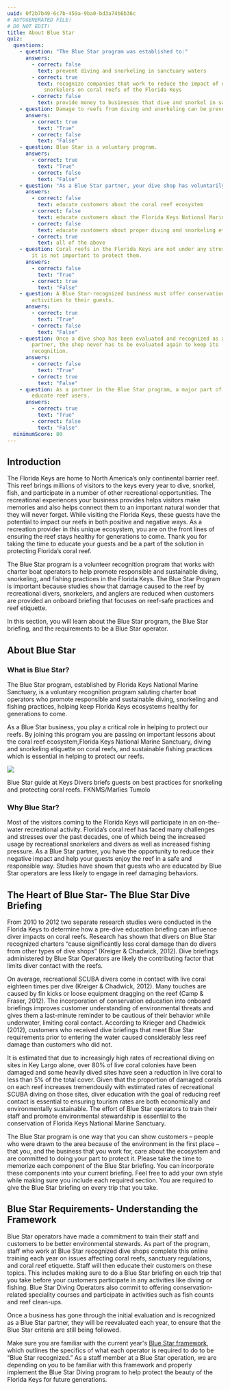 ```yaml
---
uuid: 0f2b7b49-6c7b-459a-9ba0-bd3a74b6b36c
# AUTOGENERATED FILE!
# DO NOT EDIT!
title: About Blue Star
quiz:
  questions:
    - question: "The Blue Star program was established to:"
      answers:
        - correct: false
          text: prevent diving and snorkeling in sanctuary waters
        - correct: true
          text: recognize companies that work to reduce the impact of divers and
            snorkelers on coral reefs of the Florida Keys
        - correct: false
          text: provide money to businesses that dive and snorkel in sanctuary waters
    - question: Damage to reefs from diving and snorkeling can be prevented.
      answers:
        - correct: true
          text: "True"
        - correct: false
          text: "False"
    - question: Blue Star is a voluntary program.
      answers:
        - correct: true
          text: "True"
        - correct: false
          text: "False"
    - question: "As a Blue Star partner, your dive shop has voluntarily agreed to:"
      answers:
        - correct: false
          text: educate customers about the coral reef ecosystem
        - correct: false
          text: educate customers about the Florida Keys National Marine Sanctuary
        - correct: false
          text: educate customers about proper diving and snorkeling etiquette
        - correct: true
          text: all of the above
    - question: Coral reefs in the Florida Keys are not under any stress and therefore
        it is not important to protect them.
      answers:
        - correct: false
          text: "True"
        - correct: true
          text: "False"
    - question: A Blue Star-recognized business must offer conservation-related
        activities to their guests.
      answers:
        - correct: true
          text: "True"
        - correct: false
          text: "False"
    - question: Once a dive shop has been evaluated and recognized as a Blue Star
        partner, the shop never has to be evaluated again to keep its
        recognition.
      answers:
        - correct: false
          text: "True"
        - correct: true
          text: "False"
    - question: As a partner in the Blue Star program, a major part of your role is to
        educate reef users.
      answers:
        - correct: true
          text: "True"
        - correct: false
          text: "False"
  minimumScore: 80
---
```

## Introduction

The Florida Keys are home to North America’s only continental barrier reef. This reef brings millions of visitors to the keys every year to dive, snorkel, fish, and participate in a number of other recreational opportunities. The recreational experiences your business provides helps visitors make memories and also helps connect them to an important natural wonder that they will never forget. While visiting the Florida Keys, these guests have the potential to impact our reefs in both positive and negative ways. As a recreation provider in this unique ecosystem, you are on the front lines of ensuring the reef stays healthy for generations to come. Thank you for taking the time to educate your guests and be a part of the solution in protecting Florida’s coral reef. 

The Blue Star program is a volunteer recognition program that works with charter boat operators to help promote responsible and sustainable diving, snorkeling, and fishing practices in the Florida Keys. The Blue Star Program is important because studies show that damage caused to the reef by recreational divers, snorkelers, and anglers are reduced when customers are provided an onboard briefing that focuses on reef-safe practices and reef etiquette.

In this section, you will learn about the Blue Star program, the Blue Star briefing, and the requirements to be a Blue Star operator.

## About Blue Star

### What is Blue Star?

The Blue Star program, established by Florida Keys National Marine Sanctuary, is a voluntary recognition program saluting charter boat operators who promote responsible and sustainable diving, snorkeling and fishing practices, helping keep Florida Keys ecosystems healthy for generations to come.

As a Blue Star business, you play a critical role in helping to protect our reefs. By joining this program you are passing on important lessons about the coral reef ecosystem,Florida Keys National Marine Sanctuary, diving and snorkeling etiquette on coral reefs, and sustainable fishing practices which is essential in helping to protect our reefs.

<div class="image-caption my-8 rounded-md"><div class="rounded-md overflow-hidden"><img src="https://res.cloudinary.com/duzmgsio4/image/upload/v1583011565/fknms-bluestar/dive-boat-mate-briefs-guests.jpg" /></div><p class="text-sm text-center">Blue Star guide at Keys Divers briefs guests on best practices for snorkeling and protecting coral reefs.&nbsp;<span class="font-semibold">FKNMS/Marlies Tumolo</span></p></div>

### Why Blue Star?

Most of the visitors coming to the Florida Keys will participate in an on-the-water recreational activity. Florida’s coral reef has faced many challenges and stresses over the past decades, one of which being the increased usage by recreational snorkelers and divers as well as increased fishing pressure. As a Blue Star partner, you have the opportunity to reduce their negative impact and help your guests enjoy the reef in a safe and responsible way. Studies have shown that guests who are educated by Blue Star operators are less likely to engage in reef damaging behaviors.

## The Heart of Blue Star- The Blue Star Dive Briefing

From 2010 to 2012 two separate research studies were conducted in the Florida Keys to determine how a pre-dive education briefing can influence diver impacts on coral reefs. Research has shown that divers on Blue Star recognized charters “cause significantly less coral damage than do divers from other types of dive shops” (Kreiger & Chadwick, 2012). Dive briefings administered by Blue Star Operators are likely the contributing factor that limits diver contact with the reefs. 

On average, recreational SCUBA divers come in contact with live coral eighteen times per dive (Kreiger & Chadwick, 2012). Many touches are caused by fin kicks or loose equipment dragging on the reef (Camp & Fraser, 2012). The incorporation of conservation education into onboard briefings improves customer understanding of environmental threats and gives them a last-minute reminder to be cautious of their behavior while underwater, limiting coral contact. According to Krieger and Chadwick (2012), customers who received dive briefings that meet Blue Star requirements prior to entering the water caused considerably less reef damage than customers who did not. 

It is estimated that due to increasingly high rates of recreational diving on sites in Key Largo alone, over 80% of live coral colonies have been damaged and some heavily dived sites have seen a reduction in live coral to less than 5% of the total cover. Given that the proportion of damaged corals on each reef increases tremendously with estimated rates of recreational SCUBA diving on those sites, diver education with the goal of reducing reef contact is essential to ensuring tourism rates are both economically and environmentally sustainable. The effort of Blue Star operators to train their staff and promote environmental stewardship is essential to the conservation of Florida Keys National Marine Sanctuary. 

The Blue Star program is one way that you can show customers – people who were drawn to the area because of the environment in the first place – that you, and the business that you work for, care about the ecosystem and are committed to doing your part to protect it. Please take the time to memorize each component of the Blue Star briefing. You can incorporate these components into your current briefing. Feel free to add your own style while making sure you include each required section. You are required to give the Blue Star briefing on every trip that you take.

## Blue Star Requirements- Understanding the Framework

Blue Star operators have made a commitment to train their staff and customers to be better environmental stewards. As part of the program, staff who work at Blue Star recognized dive shops complete this online training each year on issues affecting coral reefs, sanctuary regulations, and coral reef etiquette. Staff will then educate their customers on these topics. This includes making sure to do a Blue Star briefing on each trip that you take before your customers participate in any activities like diving or fishing. Blue Star Diving Operators also commit to offering conservation-related speciality courses and participate in activities such as fish counts and reef clean-ups.

Once a business has gone through the initial evaluation and is recognized as a Blue Star partner, they will be reevaluated each year, to ensure that the Blue Star criteria are still being followed.

Make sure you are familiar with the current year's [Blue Star framework](https://sanctuaries.noaa.gov/bluestar/become.html), which outlines the specifics of what each operator is required to do to be “Blue Star recognized.” As a staff member at a Blue Star operation, we are depending on you to be familiar with this framework and properly implement the Blue Star Diving program to help protect the beauty of the Florida Keys for future generations.